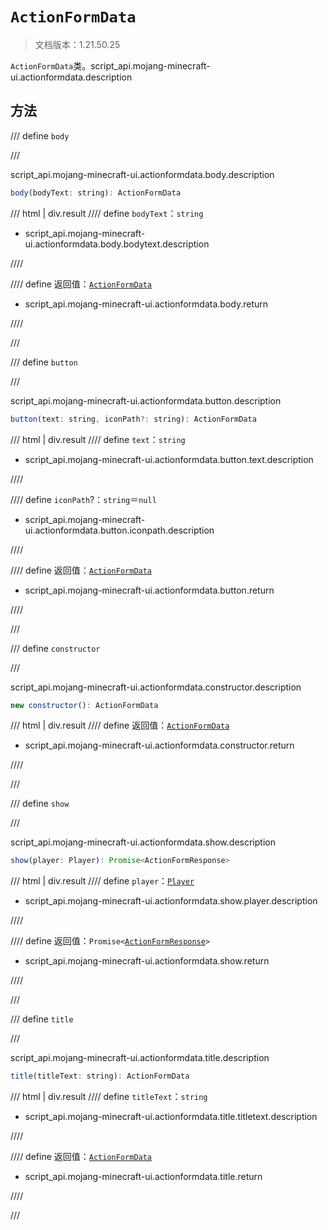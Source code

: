 # `ActionFormData`

> 文档版本：1.21.50.25

`ActionFormData`类。script_api.mojang-minecraft-ui.actionformdata.description

## 方法

/// define
`body`


///

script_api.mojang-minecraft-ui.actionformdata.body.description

```js
body(bodyText: string): ActionFormData
```

/// html | div.result
//// define
`bodyText`：`string`

- script_api.mojang-minecraft-ui.actionformdata.body.bodytext.description


////

//// define
返回值：[`ActionFormData`](./actionformdata.md)

- script_api.mojang-minecraft-ui.actionformdata.body.return


////

///


/// define
`button`


///

script_api.mojang-minecraft-ui.actionformdata.button.description

```js
button(text: string, iconPath?: string): ActionFormData
```

/// html | div.result
//// define
`text`：`string`

- script_api.mojang-minecraft-ui.actionformdata.button.text.description


////

//// define
`iconPath`?：`string`＝`null`

- script_api.mojang-minecraft-ui.actionformdata.button.iconpath.description


////

//// define
返回值：[`ActionFormData`](./actionformdata.md)

- script_api.mojang-minecraft-ui.actionformdata.button.return


////

///


/// define
`constructor`


///

script_api.mojang-minecraft-ui.actionformdata.constructor.description

```js
new constructor(): ActionFormData
```

/// html | div.result
//// define
返回值：[`ActionFormData`](./actionformdata.md)

- script_api.mojang-minecraft-ui.actionformdata.constructor.return


////

///


/// define
`show`


///

script_api.mojang-minecraft-ui.actionformdata.show.description

```js
show(player: Player): Promise<ActionFormResponse>
```

/// html | div.result
//// define
`player`：[`Player`](../../server/0.1.0/player.md)

- script_api.mojang-minecraft-ui.actionformdata.show.player.description


////

//// define
返回值：<code>Promise&lt;<a href="../actionformresponse/">ActionFormResponse</a>&gt;</code>

- script_api.mojang-minecraft-ui.actionformdata.show.return


////

///


/// define
`title`


///

script_api.mojang-minecraft-ui.actionformdata.title.description

```js
title(titleText: string): ActionFormData
```

/// html | div.result
//// define
`titleText`：`string`

- script_api.mojang-minecraft-ui.actionformdata.title.titletext.description


////

//// define
返回值：[`ActionFormData`](./actionformdata.md)

- script_api.mojang-minecraft-ui.actionformdata.title.return


////

///

